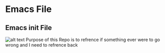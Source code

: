 Emacs File
===========

## Emacs init File 
![alt text][logo]
Purpose of this Repo is to refrence if something ever were to go wrong and I need to refrence back 


[logo]: http://ashutoshmehra.net/blog/wp-content/uploads/2009/04/emacs128x128icon.png  "Emacs Logo"
